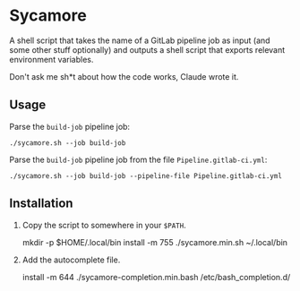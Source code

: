 # Sycamore

A shell script that takes the name of a GitLab pipeline job as input (and some
other stuff optionally) and outputs a shell script that exports relevant
environment variables.

Don't ask me sh*t about how the code works, Claude wrote it.

## Usage

Parse the `build-job` pipeline job:

    ./sycamore.sh --job build-job

Parse the `build-job` pipeline job from the file
`Pipeline.gitlab-ci.yml`:

    ./sycamore.sh --job build-job --pipeline-file Pipeline.gitlab-ci.yml

## Installation

1. Copy the script to somewhere in your `$PATH`.

    mkdir -p $HOME/.local/bin
    install -m 755 ./sycamore.min.sh ~/.local/bin

1. Add the autocomplete file.

    install -m 644 ./sycamore-completion.min.bash /etc/bash_completion.d/
